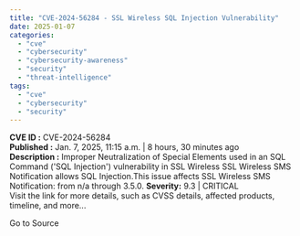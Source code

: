 ```yaml
---
title: "CVE-2024-56284 - SSL Wireless SQL Injection Vulnerability"
date: 2025-01-07
categories: 
  - "cve"
  - "cybersecurity"
  - "cybersecurity-awareness"
  - "security"
  - "threat-intelligence"
tags: 
  - "cve"
  - "cybersecurity"
  - "security"
---
```


**CVE ID :** CVE-2024-56284  
**Published :** Jan. 7, 2025, 11:15 a.m. | 8 hours, 30 minutes ago  
**Description :** Improper Neutralization of Special Elements used in an SQL Command ('SQL Injection') vulnerability in SSL Wireless SSL Wireless SMS Notification allows SQL Injection.This issue affects SSL Wireless SMS Notification: from n/a through 3.5.0. 
**Severity:** 9.3 | CRITICAL  
Visit the link for more details, such as CVSS details, affected products, timeline, and more...

Go to Source
